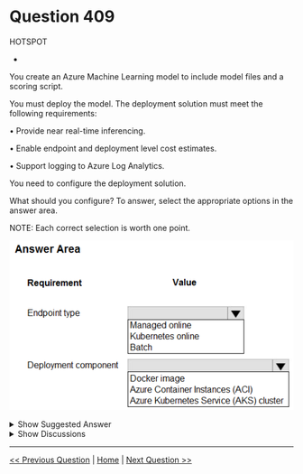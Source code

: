 # Question 409

HOTSPOT

-

You create an Azure Machine Learning model to include model files and a scoring script.

You must deploy the model. The deployment solution must meet the following requirements:

•	Provide near real-time inferencing.

•	Enable endpoint and deployment level cost estimates.

•	Support logging to Azure Log Analytics.

You need to configure the deployment solution.

What should you configure? To answer, select the appropriate options in the answer area.

NOTE: Each correct selection is worth one point.

![Question Image](images/q409_q_image437.png)

<details>
  <summary>Show Suggested Answer</summary>

  <img src="images/q409_ans_0_image438.png" alt="Answer Image"><br>

</details>

<details>
  <summary>Show Discussions</summary>

<blockquote><p><strong>nposteraro</strong> <code>(Mon 18 Nov 2024 12:06)</code> - <em>Upvotes: 1</em></p><p>For Endpoint type the Managed Online Endpoint is the right answer. I was not convinced but then I read this: https://learn.microsoft.com/en-us/azure/machine-learning/concept-endpoints-online?view=azureml-api-2#managed-online-endpoints-vs-kubernetes-online-endpoints</p></blockquote>
<blockquote><p><strong>evangelist</strong> <code>(Sun 09 Jun 2024 08:55)</code> - <em>Upvotes: 4</em></p><p>Endpoint type: Kubernetes online
Deployment component: Azure Kubernetes Service (AKS) cluster</p></blockquote>
<blockquote><p><strong>deyoz</strong> <code>(Tue 20 Feb 2024 04:38)</code> - <em>Upvotes: 1</em></p><p>answers are correct:

A Docker image can be used for real-time inferencing of ML models, depending on the deployment solution and the requirements. For example, you can use a Docker image to create a web service that exposes your model via a REST API and responds to requests with predictions in near real-time1. Alternatively, you can use a Docker image to deploy your model to a cloud platform such as Amazon SageMaker2 or Azure Machine Learning3 that provides managed online endpoints for real-time inferencing. However, using a Docker image for real-time inferencing may also introduce some challenges, such as ensuring the compatibility and security of the image, synchronizing the image with the online feature store, and scaling the image to handle the traffic and latency demands4. Therefore, you should carefully evaluate the trade-offs and best practices of using a Docker image for real-time inferencing of ML models.</p></blockquote>
<blockquote><p><strong>vprowerty</strong> <code>(Sun 18 Feb 2024 15:23)</code> - <em>Upvotes: 1</em></p><p>Deployment component asnwer might be docker image! Because:

https://learn.microsoft.com/en-us/azure/machine-learning/how-to-deploy-online-endpoints?view=azureml-api-2&amp;tabs=azure-cli#define-the-deployment
Define the deployment: 
A deployment is a set of resources required for hosting the model that does the actual inferencing. To deploy a model, you must have: (among others)
- An environment in which your model runs. The environment can be a Docker image with Conda dependencies or a Dockerfile.</p></blockquote>
<blockquote><p><strong>PI_Team</strong> <code>(Fri 25 Aug 2023 10:13)</code> - <em>Upvotes: 1</em></p><p>both managed online endpoints and AKS-based online endpoints can be used to deploy machine learning models for real-time inferencing in Azure Machine Learning. Managed online endpoints are fully managed by Azure Machine Learning and provide a simple and cost-effective way to deploy models for real-time inferencing. They also provide out-of-the-box monitoring and logging powered by Azure Monitor and Log Analytics, which includes key metrics and log tables for endpoints and deployments. On the other hand, AKS-based online endpoints provide more flexibility and control, but require more user responsibility to set up and manage. 

So the only reason I would go for managed online is the mentioning of Azure Log Analytics directly. 

Second one should be Azure Kubernetes Service (AKS) for deployment. 

SaM</p></blockquote>
<blockquote><p><strong>snegnik</strong> <code>(Sun 04 Jun 2023 11:32)</code> - <em>Upvotes: 2</em></p><p>To enable endpoint and deployment level cost estimates, you can use managed online endpoints. Managed online endpoints work with powerful CPU and GPU machines in Azure in a scalable, fully managed way. They take care of serving, scaling, securing, and monitoring your models, freeing you from the underlying infrastructure management.

https://learn.microsoft.com/en-us/azure/machine-learning/concept-endpoints-online?view=azureml-api-2#managed-online-endpoints-vs-kubernetes-online-endpoints</p></blockquote>
<blockquote><p><strong>ZoeJ</strong> <code>(Thu 27 Apr 2023 03:59)</code> - <em>Upvotes: 2</em></p><p>https://learn.microsoft.com/en-us/azure/machine-learning/concept-endpoints?view=azureml-api-2
managed online can provide deployment level cost estimates</p></blockquote>
<blockquote><p><strong>ZoeJ</strong> <code>(Thu 27 Apr 2023 04:06)</code> - <em>Upvotes: 1</em></p><p>https://learn.microsoft.com/en-us/azure/aks/monitor-aks#analyze-log-data-with-log-analytics
There is a &#x27;Analyze log data with Log Analytics&#x27; part, maybe this is the evidence that we can choose AKS for the second question. If anyone find better evidence please let me know</p></blockquote>
<blockquote><p><strong>sap_dg</strong> <code>(Wed 29 Mar 2023 02:58)</code> - <em>Upvotes: 2</em></p><p>I would go for EndpointType: managed online, Deployment component: AKS cluster</p></blockquote>
<blockquote><p><strong>esimsek</strong> <code>(Mon 27 Mar 2023 19:48)</code> - <em>Upvotes: 4</em></p><p>Was on exam 2023-03-27</p></blockquote>
<blockquote><p><strong>esimsek</strong> <code>(Mon 27 Mar 2023 10:36)</code> - <em>Upvotes: 1</em></p><p>Is it correct?</p></blockquote>

</details>

---

[<< Previous Question](question_408.md) | [Home](/index.md) | [Next Question >>](question_410.md)
